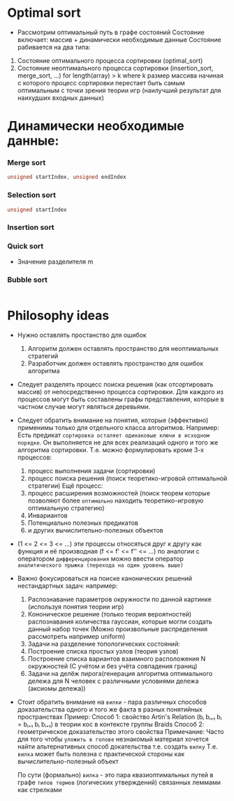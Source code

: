 # Optimal sort
* Рассмотрим оптимальный путь в графе состояний
Состояние включает: массив + динамически необходимые данные
Состояние рабивается на два типа:
1. Состояние оптимального процесса сортировки (optimal_sort)
2. Состояние неоптимального процесса сортировки 
  (insertion_sort, merge_sort, ...) for length(array) > k
    where k размер массива начиная с которого процесс сортировки перестает быть
    самым оптимальным с точки зрения теории игр (наилучший результат для наихудших входных данных)


# Динамически необходимые данные:
### Merge sort
```cpp
unsigned startIndex, unsigned endIndex
```
### Selection sort
```cpp
unsigned startIndex
```

### Insertion sort

### Quick sort
* Значение разделителя m

### Bubble sort
```cpp

```

# Philosophy ideas
* Нужно оставлять простанство для ошибок
  1. Алгоритм должен оставлять пространство для неоптимальных стратегий
  2. Разработчик должен оставлять пространство для ошибок алгоритма

* Следует разделять процесс поиска решения (как отсортировать массив)
  от непосредственно процесса сортировки.
  Для каждого из процессов могут быть составлены графы представления,
  которые в частном случае могут являться деревьями.

* Следует обратить внимание на понятия, которые (эффективно) применимы только для
  отдельного класса алгоритмов.
  Например: Есть предикат `сортировка осталяет одинаковые ключи в исходном порядке`. Он выполняется не для всех реализаций одного и того же алгоритма сортировки.
  Т.е. можно формулировать кроме 3-х процессов:
  1. процесс выполнения задачи (сортировки)
  2. процесс поиска решения (поиск теоретико-игровой оптимальной стратегии)
  Ещё процесс:
  3. процесс расширения возможностей (поиск теорем которые позволяют более `оптимально` находить теоретико-игровую оптимальную стратегию)
    1. Инвариантов
    2. Потенциально полезных предикатов
    3. и других вычислительно-полезных объектов

* (1 <= 2 <= 3 <= ...) эти процессы относяться друг к другу как функция и её производная
  (f <= f' <= f'' <= ...) по аналогии с оператором `дифференцирования` можно ввести оператор `аналитического прыжка (перехода на один уровень выше)`

* Важно фокусироваться на поиске канонических решений нестандартных задач:
  например: 
  1. Распознавание параметров окружности по данной картинке (используя понятия теории игр)
  2. Кононическое решение (только теория вероятностей) распознавания количества
  гауссиан, которые могли создать данный набор точек
  (Можно произвольные распределения рассмотреть например uniform)
  3. Задачи на разделение топологических состояний:
    1. Построение списка простых узлов (теория узлов)
    2. Построение списка вариантов взаимного расположения N окружностей (С учётом и без учёта совпадения границ)
  4. Задачи на делёж пирога(генерация алгоритма оптимального дележа для N человек с различными условиями дележа (аксиомы дележа))

* Стоит обратить внимание на `вилки` - пара различных способов доказательства одного и того же факта в разных понятийных пространствах
  Пример:
  Способ 1: свойство Artin's Relation (bᵢ bᵢ₊₁ bᵢ = bᵢ₊₁ bᵢ bᵢ₊₁) в теории кос в контексте группы Braids
  Способ 2: геометрическое доказательство этого свойства
  Примечание:
  Часто для того чтобы `уложить в голове` незнакомый материал хочется
    найти альтернативных способ докательства т.е. создать `вилку`
  Т.е. `вилка` может быть полезна с практической стороны как вычислительно-полезный объект

  По сути (формально) `вилка` - это пара квазиоптимальных путей в графе `типов термов` (логических утверждений) связанных леммами как стрелками
  